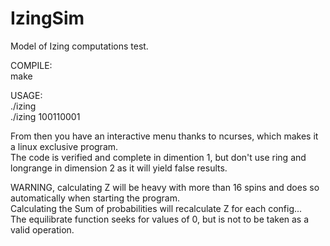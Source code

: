 # IzingSim

Model of Izing computations test.  

COMPILE:  
make

USAGE:  
./izing <string representing the spins>  
./izing 100110001  

From then you have an interactive menu thanks to ncurses, which makes it a linux exclusive program.  
The code is verified and complete in dimention 1, but don't use ring and longrange in dimension 2 as it will yield false results.  

WARNING, calculating Z will be heavy with more than 16 spins and does so automatically when starting the program.  
Calculating the Sum of probabilities will recalculate Z for each config...  
The equilibrate function seeks for values of 0, but is not to be taken as a valid operation.  



